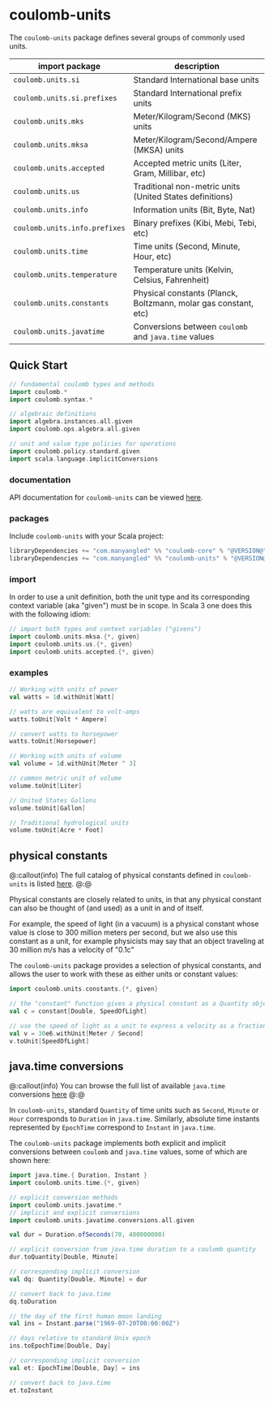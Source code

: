 # coulomb-units

The `coulomb-units` package defines several groups of commonly used units.

| import package | description |
| --- | --- |
| `coulomb.units.si` | Standard International base units |
| `coulomb.units.si.prefixes` | Standard International prefix units |
| `coulomb.units.mks` | Meter/Kilogram/Second (MKS) units |
| `coulomb.units.mksa` | Meter/Kilogram/Second/Ampere (MKSA) units |
| `coulomb.units.accepted` | Accepted metric units (Liter, Gram, Millibar, etc) |
| `coulomb.units.us` | Traditional non-metric units (United States definitions) |
| `coulomb.units.info` | Information units (Bit, Byte, Nat) |
| `coulomb.units.info.prefixes` | Binary prefixes (Kibi, Mebi, Tebi, etc) |
| `coulomb.units.time` | Time units (Second, Minute, Hour, etc) |
| `coulomb.units.temperature` | Temperature units (Kelvin, Celsius, Fahrenheit) |
| `coulomb.units.constants` | Physical constants (Planck, Boltzmann, molar gas constant, etc) |
| `coulomb.units.javatime` | Conversions between `coulomb` and `java.time` values |

## Quick Start

```scala mdoc:invisible
// fundamental coulomb types and methods
import coulomb.*
import coulomb.syntax.*

// algebraic definitions
import algebra.instances.all.given
import coulomb.ops.algebra.all.given

// unit and value type policies for operations
import coulomb.policy.standard.given
import scala.language.implicitConversions
```

### documentation

API documentation for `coulomb-units` can be viewed
[here](https://www.javadoc.io/doc/com.manyangled/coulomb-docs_3/latest/coulomb/units.html).

### packages

Include `coulomb-units` with your Scala project:

```scala
libraryDependencies += "com.manyangled" %% "coulomb-core" % "@VERSION@"
libraryDependencies += "com.manyangled" %% "coulomb-units" % "@VERSION@"
```

### import

In order to use a unit definition, both the unit type and its corresponding context variable
(aka "given") must be in scope.
In Scala 3 one does this with the following idiom:

```scala mdoc
// import both types and context variables ("givens")
import coulomb.units.mksa.{*, given}
import coulomb.units.us.{*, given}
import coulomb.units.accepted.{*, given}
```

### examples

```scala mdoc
// Working with units of power
val watts = 1d.withUnit[Watt]

// watts are equivalent to volt-amps
watts.toUnit[Volt * Ampere]

// convert watts to horsepower
watts.toUnit[Horsepower]
```

```scala mdoc
// Working with units of volume
val volume = 1d.withUnit[Meter ^ 3]

// common metric unit of volume
volume.toUnit[Liter]

// United States Gallons
volume.toUnit[Gallon]

// Traditional hydrological units
volume.toUnit[Acre * Foot]
```

## physical constants

@:callout(info)
The full catalog of physical constants defined in `coulomb-units` is listed
[here](https://www.javadoc.io/doc/com.manyangled/coulomb-docs_3/latest/coulomb/units/constants$.html).
@:@

Physical constants are closely related to units,
in that any physical constant can also be thought of (and used) as a unit in and of itself.

For example, the speed of light (in a vacuum) is a physical constant whose value is
close to 300 million meters per second, but we also use this constant as a unit,
for example physicists may say that an object traveling at 30 million m/s has a velocity of "0.1c"

The `coulomb-units` package provides a selection of physical constants,
and allows the user to work with these as either units or constant values:

```scala mdoc
import coulomb.units.constants.{*, given}

// the "constant" function gives a physical constant as a Quantity object with a particular value type
val c = constant[Double, SpeedOfLight]

// use the speed of light as a unit to express a velocity as a fraction of light speed
val v = 30e6.withUnit[Meter / Second]
v.toUnit[SpeedOfLight]
```

## java.time conversions

@:callout(info)
You can browse the full list of available `java.time` conversions
[here](https://www.javadoc.io/doc/com.manyangled/coulomb-docs_3/latest/coulomb/units/javatime$.html)
@:@

In `coulomb-units`, standard `Quantity` of time units such as `Second`, `Minute` or `Hour`
corresponds to `Duration` in `java.time`.
Similarly, absolute time instants represented by `EpochTime` correspond to `Instant` in `java.time`.

The `coulomb-units` package implements both explicit and implicit conversions between
`coulomb` and `java.time` values, some of which are shown here:

```scala mdoc
import java.time.{ Duration, Instant }
import coulomb.units.time.{*, given}

// explicit conversion methods
import coulomb.units.javatime.*
// implicit and explicit conversions
import coulomb.units.javatime.conversions.all.given

val dur = Duration.ofSeconds(70, 400000000)

// explicit conversion from java.time duration to a coulomb quantity
dur.toQuantity[Double, Minute]

// corresponding implicit conversion
val dq: Quantity[Double, Minute] = dur

// convert back to java.time
dq.toDuration

// the day of the first human moon landing
val ins = Instant.parse("1969-07-20T00:00:00Z")

// days relative to standard Unix epoch
ins.toEpochTime[Double, Day]

// corresponding implicit conversion
val et: EpochTime[Double, Day] = ins

// convert back to java.time
et.toInstant
```
